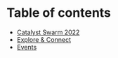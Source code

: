 # Table of contents

* [Catalyst Swarm 2022](README.md)
* [Explore & Connect](explore-and-connect.md)
* [Events](events.md)
